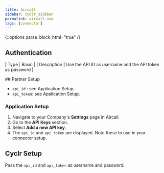 ```yaml
---
title: Aircall
sidebar: cyclr_sidebar
permalink: aircall-new
tags: [connector]
---
```

{::options parse_block_html="true" /}

## Authentication

| Type      | Basic |
| Description | Use the API ID as username and the API token as password |

<section class="required">
## Partner Setup

<div class="section-content">

* `api_id` : see Application Setup.
* `api_token`: see Application Setup.
</div>
</section>


### Application Setup

1. Navigate to your Company's **Settings** page in Aircall.
2. Go to the **API Keys** section.
3. Select **Add a new API key**.
4. The ``api_id`` and ``api_token`` are displayed. Note these to use in your connector setup.

## Cyclr Setup

Pass the ``api_id`` and ``api_token`` as username and password.
